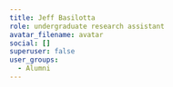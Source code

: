 ```yaml
---
title: Jeff Basilotta
role: undergraduate research assistant
avatar_filename: avatar
social: []
superuser: false
user_groups:
  - Alumni
---
```

